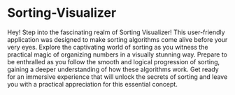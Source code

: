 # Sorting-Visualizer

Hey!
Step into the fascinating realm of Sorting Visualizer! This user-friendly application was designed to make sorting algorithms come alive before your very eyes. Explore the captivating world of sorting as you witness the practical magic of organizing numbers in a visually stunning way. Prepare to be enthralled as you follow the smooth and logical progression of sorting, gaining a deeper understanding of how these algorithms work. Get ready for an immersive experience that will unlock the secrets of sorting and leave you with a practical appreciation for this essential concept.
